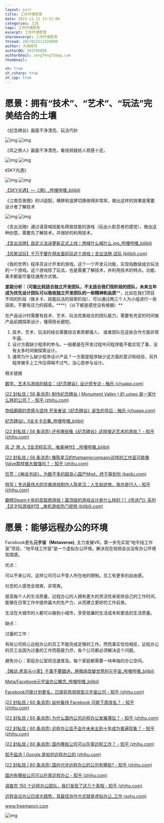 ```yaml
---
layout: post
title: 工作环境愿景
date: 2021-11-11 13:51:00
categories: 工具
tags: 工作环境愿景
excerpt: 工作环境愿景 
shareexcerpt: 工作环境愿景
thread: 2017022112510000
author: 大海明月
authorQQ: 593705098
authorEmail: zengfeng75@qq.com
thumbnail:

sh: true
sh_csharp: true
sh_cpp: true
---
```










# 愿景：拥有“技术”、“艺术”、“玩法”完美结合的土壤





《纪念碑谷》画面干净漂亮、玩法巧妙

![img](_img/2021-11-12-工作环境愿景/a1.png)
![img](_img/2021-11-12-工作环境愿景/a2.png)



《风之旅人》画面干净漂亮，看视频就给人观感十足。

![img](_img/2021-11-12-工作环境愿景/b1.png)
![img](_img/2021-11-12-工作环境愿景/b2.png)

《SKY光遇》

![img](_img/2021-11-12-工作环境愿景/c1.png)
![img](_img/2021-11-12-工作环境愿景/c2.png)




[【SKY光遇】—《溯》_哔哩哔哩_bilibili](https://www.bilibili.com/video/BV1Ag4y1q7wg?from=search&seid=16769736166983930751&spm_id_from=333.337.0.0)



《江南百景图》的UI适配，横屏和竖屏切换做得非常屌，做出这样的效果是需要设计者了解技术

![img](_img/2021-11-12-工作环境愿景/d1.png)
![img](_img/2021-11-12-工作环境愿景/d2.png)



《言出法随》通过语音喊技能名释放技能的游戏（玩出火影忍者的感觉），做出这种创意，需要先了解技术，并很好的利用技术。

[【言出法随】自定义法诀更新正式上线！想喊什么喊什么.jpg_哔哩哔哩_bilibili](https://www.bilibili.com/video/BV1f54y1a7FC?from=search&seid=9858080000992485646&spm_id_from=333.337.0.0)

[【风笑试玩】千万不要在朋友面前玩这个游戏丨言出法随 试玩 (bilibili.com)](https://www.bilibili.com/video/BV1og411u7NT?from=search&seid=10443069004406491933&spm_id_from=333.337.0.0)



《我的世界》程序员设计开发的游戏。这个一个开发元功能，实现指数级组合玩法的一个游戏。这个游戏除了玩法，也是需要了解技术，并利用技术的特点。功能、美术都是尽量往通用方式做。



**差距分析：（可能比较适合独立开发团队，不太适合我们现阶段的团队，未来五年成为优先设计团队可以吸收独立开发团队的一些精神和品质****，比如在我们项目不同的阶段（做关卡、技能玩法的探索阶段），可以通过两三个人为小组进行一些探索，不要有压力的探索。****）（以下都是感觉没有根据）**

在产品设计时需要有技术、艺术、玩法完美结合的团队能力，需要有充足的时间做产品前期探索设计，懂得扬长避短。

1. 技术、艺术、玩法的结合需要综合素质都强人， 或者团队在这些合作方面非常牛逼。
2. 设计方面缺少程序的参与。一般都是在开发过程中问程序能不能实现了事，没有太多时间做探索设计。
3. 通常为什么缺少程序设计产品？一方面是程序缺少这方面的意识和经验，另外程序被手上工作压得喘不过气，没心思参与设计。





相关链接

[数学、艺术与游戏的结合：《纪念碑谷》设计师专访 - 触乐 (chuapp.com)](http://www.chuapp.com/2014/03/28/18967.html)

[(22 封私信 / 58 条消息) 制作纪念碑谷 ( Monument Valley ) 的 ustwo 是一家什么样的公司？ - 知乎 (zhihu.com)](https://www.zhihu.com/question/23708880/answer/69317991)



[饱经磨砺的灵感与坚持 开发者谈《纪念碑谷》诞生的背后 - 触乐 (chuapp.com)](http://www.chuapp.com/2014/04/25/26235.html)





[纪念碑谷Ⅰ，Ⅱ全关卡合集_哔哩哔哩_bilibili](https://www.bilibili.com/video/BV1P4411h727?from=search&seid=16608999217374498922&spm_id_from=333.337.0.0)

[(22 封私信 / 58 条消息) 还有哪些像《纪念碑谷》这样接近艺术的游戏？ - 知乎 (zhihu.com)](https://www.zhihu.com/question/23371505/answer/2101384372)



[风 之 旅 人【全流程实况，唯美神作】_哔哩哔哩_bilibili](https://www.bilibili.com/video/BV1Nb411175F?from=search&seid=12371109669348870295&spm_id_from=333.337.0.0)

[(22 封私信 / 58 条消息) 像陈星汉的thatgamecompany这样的工作室可能像Valve那样做大做强吗？ - 知乎 (zhihu.com)](https://www.zhihu.com/question/30758676/answer/49338753)

[饥荒：《神话书说》，为数不多的超良心国产Mod，终于等到你 (baidu.com)](https://baijiahao.baidu.com/s?id=1664187823339147337&wfr=spider&for=pc)

[特写丨专访最伟大的华裔游戏制作人陈星汉：人生如逆旅，我亦是行人 - 知乎 (zhihu.com)](https://zhuanlan.zhihu.com/p/26193904)

[霸榜Steam十年的高智商游戏！最顶级的游戏设计是什么样的？|《传送门》系列【这才叫游戏#11】_单机游戏热门视频 (bilibili.com)](https://www.bilibili.com/video/BV1B44y1x7oW?from=search&seid=14904471024311633227&spm_id_from=333.337.0.0)



# 愿景：能够远程办公的环境



Facebook更名**元宇宙（Metaverse)**, 主力发展VR，第一步先实现“地平线工作室”项目，“地平线工作室”是一个虚拟办公环境，解决现在视频会议没有办公环境氛围感。



优点：

可以不来公司，这样公司可以不受人所在地的限制。员工有更多的自由感。

社恐的人感觉会很爽，非常爽。

提高每个人的生活质量，远程办公的人拥有更大的灵活性来安排自己的工作时间，能够在日常工作中提供最大的生产力，从而建立更好的工作前景。

生活在大城市的人都可以搬到小城市，享受低廉的生活成本和更高的生活质量。



缺点：

过量的工作：

有些公司担心远程办公的员工不能完成足够的工作。然而事实恰恰相反，远程办公的员工会因为过量的工作而筋疲力尽，各个公司都必须解决这个问题。



避免分心：家庭办公室将迅速普及。每个家庭都需要一块单独的办公空间。





[【搬运.老高与小茉】千萬不要錯過，將徹底改變世界的元宇宙_哔哩哔哩_bilibili](https://www.bilibili.com/video/BV1aU4y1g7iU?from=search&seid=5586291974291155922&spm_id_from=333.337.0.0)

[Meta/Facebook元宇宙办公概念_哔哩哔哩_bilibili](https://www.bilibili.com/video/BV1T34y1U7tF?from=search&seid=12759106561870707046&spm_id_from=333.337.0.0)

[Facebook可能计划更名，已提前布局转型元宇宙公司 - 知乎 (zhihu.com)](https://zhuanlan.zhihu.com/p/425614992)

[(22 封私信 / 60 条消息) 如何看待 Facebook 可能下周改名？ - 知乎 (zhihu.com)](https://www.zhihu.com/question/493613928)

[(22 封私信 / 60 条消息) 为什么国内公司远程办公发展滞后？ - 知乎 (zhihu.com)](https://www.zhihu.com/question/47284405/answer/2135124481)

[(22 封私信 / 60 条消息) 远程办公会不会在未来五到十年成为普遍现象？ - 知乎 (zhihu.com)](https://www.zhihu.com/question/368686836/answer/1099050625)

[(22 封私信 / 60 条消息) 国内哪些公司可以在家远程工作？ - 知乎 (zhihu.com)](https://www.zhihu.com/question/49427454/answer/2090270117)

[知乎盐选 | Google 是如何远程办公的 (zhihu.com)](https://www.zhihu.com/market/paid_magazine/1251138714908356608/section/1251138766242529280?origin_label=search)

[(22 封私信 / 60 条消息) 国内允许远程办公的公司有哪些? - 知乎 (zhihu.com)](https://www.zhihu.com/question/21274834)

[国内有哪些公司可以在家远程办公 - 知乎 (zhihu.com)](https://zhuanlan.zhihu.com/p/404654714)

[调查完 150 个远程办公团队，我们发现了这几个真相 - 知乎 (zhihu.com)](https://zhuanlan.zhihu.com/p/106936149)

[远程会议办公已成大趋势，其最佳协作方式就是虚拟办公_工作 (sohu.com)](https://www.sohu.com/a/298302199_100068454)

www.freemancn.com 

![img](https://huanle.feishu.cn/space/api/box/stream/download/asynccode/?code=M2RhMGQzMDUzYmI1MzNiN2I4MDZiMDFlMjE3ZDljMDhfbGRySnllRlNhMXVLNmVZRWp6cnlMb3JIVVVhRU51Y0ZfVG9rZW46Ym94Y25mQ2hHTjFmMnlOQ0JHTEZJVktKRnVlXzE2MzY3MDUwODU6MTYzNjcwODY4NV9WNA)

